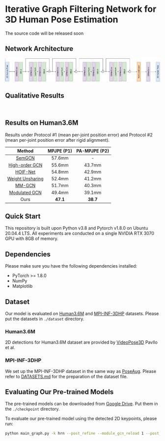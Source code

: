 # Iterative Graph Filtering Network for 3D Human Pose Estimation
The source code will be released soon
## Network Architecture
<p align="center"><img src="demo/Network_Architecture.png", width="1000" alt="" /></p>


## Qualitative Results
<p align="center"><img src="demo/Photo.gif", width="1000" alt="" /></p>


## Results on Human3.6M
Results under Protocol #1 (mean per-joint position error) and Protocol #2 (mean per-joint position error after rigid alignment).

| Method | MPJPE (P1) | PA-MPJPE (P2) |
|  :----:  | :----: | :----: |
| [SemGCN](https://github.com/garyzhao/SemGCN) | 57.6mm | - |
| [High-order GCN](https://github.com/ZhimingZo/HGCN) | 55.6mm | 43.7mm |
| [HOIF-Net](https://github.com/happyvictor008/Higher-Order-Implicit-Fairing-Networks-for-3D-Human-Pose-Estimation) | 54.8mm | 42.9mm |
| [Weight Unsharing](https://github.com/tamasino52/Any-GCN) | 52.4mm | 41.2mm |
| [MM-GCN](https://github.com/JaeYungLee/MM_GCN) | 51.7mm | 40.3mm |
| [Modulated GCN](https://github.com/ZhimingZo/Modulated-GCN) | 49.4mm | 39.1mm |
| Ours | **47.1** | **38.7** |

## Quick Start
This repository is built upon Python v3.8 and Pytorch v1.8.0 on Ubuntu 20.04.4 LTS. All experiments are conducted on a single NVIDIA RTX 3070 GPU with 8GB of memory.

## Dependencies
Please make sure you have the following dependencies installed:

* PyTorch >= 1.8.0
* NumPy
* Matplotlib

## Dataset
Our model is evaluated on [Human3.6M](http://vision.imar.ro/human3.6m) and [MPI-INF-3DHP](https://vcai.mpi-inf.mpg.de/3dhp-dataset/) datasets. Please put the datasets in `./dataset` directory.

### Human3.6M 
2D detections for Human3.6M dataset are provided by [VideoPose3D](https://github.com/facebookresearch/VideoPose3D) Pavllo et al.

### MPI-INF-3DHP
We set up the MPI-INF-3DHP dataset in the same way as [PoseAug](https://github.com/jfzhang95/PoseAug). Please refer to [DATASETS.md](https://github.com/jfzhang95/PoseAug/blob/main/DATASETS.md) for the preparation of the dataset file.


## Evaluating Our Pre-trained Models
The pre-trained models can be downloaded from [Google Drive](https://drive.google.com/drive/folders/1ByA9gmEEJSMJetQoIuRA2PYfQ7hVhJ3v?usp=sharing). Put them in the `./checkpoint` directory.

To evaluate our pre-trained model using the detected 2D keypoints, please run:
```bash
python main_graph.py -k hrn --post_refine --module_gcn_reload 1 --post_refine_reload 1 --save_out_type post --show_protocol2 --previous_dir './checkpoint/' --save_dir './checkpoint/test_result/' --module_gcn_model model_gsnet_3_eva_post_4710.pth --post_refine_model model_post_refine_3_eva_post_4710.pth --nepoch 2
```
